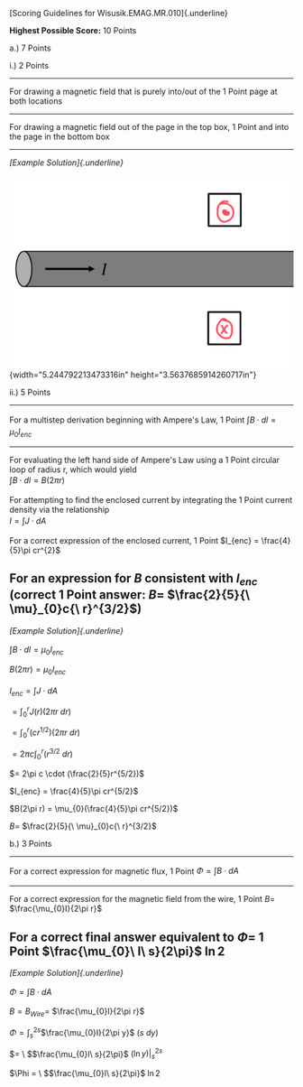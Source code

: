[Scoring Guidelines for Wisusik.EMAG.MR.010]{.underline}

**Highest Possible Score:** 10 Points

a.) 7 Points

i.) 2 Points

  -----------------------------------------------------------------------
  For drawing a magnetic field that is purely into/out of the    1 Point
  page at both locations                                         
  -------------------------------------------------------------- --------
  For drawing a magnetic field out of the page in the top box,   1 Point
  and into the page in the bottom box                            

  -----------------------------------------------------------------------

*[Example Solution]{.underline}*

![](media/image1.png){width="5.244792213473316in"
height="3.5637685914260717in"}

ii.) 5 Points

  -----------------------------------------------------------------------
  For a multistep derivation beginning with Ampere's Law,        1 Point
  $\int_{}^{}B \cdot dl = \mu_{0}I_{enc}$                        
  -------------------------------------------------------------- --------
  For evaluating the left hand side of Ampere's Law using a      1 Point
  circular loop of radius r, which would yield                   
  $\int_{}^{}B \cdot dl = B(2\pi r)$                             

  For attempting to find the enclosed current by integrating the 1 Point
  current density via the relationship                           
  $I = \int_{}^{}J \cdot dA$                                     

  For a correct expression of the enclosed current,              1 Point
  $I_{enc} = \frac{4}{5}\pi cr^{2}$                              

  For an expression for $B$ consistent with $I_{enc}$ (correct   1 Point
  answer: $B =$ $\frac{2}{5}{\ \mu}_{0}c{\ r}^{3/2}$)            
  -----------------------------------------------------------------------

*[Example Solution]{.underline}*

$\int_{}^{}B \cdot dl = \mu_{0}I_{enc}$

$B(2\pi r) = \mu_{0}I_{enc}$

$I_{enc} = \int_{}^{}J \cdot dA$

$= \int_{0}^{r}J(r)(2\pi r\ dr)$

$= \int_{0}^{r}(cr^{1/2})(2\pi r\ dr)$

$= 2\pi c\int_{0}^{r}(r^{3/2}\ dr)$

$= 2\pi c \cdot (\frac{2}{5}r^{5/2})$

$I_{enc} = \frac{4}{5}\pi cr^{5/2}$

$B(2\pi r) = \mu_{0}(\frac{4}{5}\pi cr^{5/2})$

$B =$ $\frac{2}{5}{\ \mu}_{0}c{\ r}^{3/2}$

b.) 3 Points

  -----------------------------------------------------------------------
  For a correct expression for magnetic flux,                    1 Point
  $\Phi = \int_{}^{}B \cdot dA$                                  
  -------------------------------------------------------------- --------
  For a correct expression for the magnetic field from the wire, 1 Point
  $B =$ $\frac{\mu_{0}I}{2\pi r}$                                

  For a correct final answer equivalent to $\Phi =$              1 Point
  $\frac{\mu_{0}\ I\ s}{2\pi}$ $\ln 2$                           
  -----------------------------------------------------------------------

*[Example Solution]{.underline}*

$\Phi = \int_{}^{}B \cdot dA$

$B = B_{Wire} =$ $\frac{\mu_{0}I}{2\pi r}$

$\Phi = \int_{s}^{2s}$$\frac{\mu_{0}I}{2\pi y}$ $(s\ dy)$

$= \ $$\frac{\mu_{0}I\ s}{2\pi}$ $(\ln y){|_{s}}^{2s}$

$\Phi = \ $$\frac{\mu_{0}I\ s}{2\pi}$ $\ln 2$
